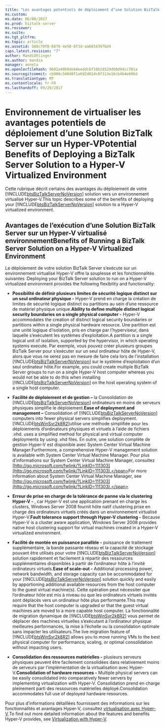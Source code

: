 ```yaml
---
title: "Les avantages potentiels de déploiement d’une Solution BizTalk Server sur un Hyper-V virtualisé environnement | Documents Microsoft"
ms.custom: 
ms.date: 06/08/2017
ms.prod: biztalk-server
ms.reviewer: 
ms.suite: 
ms.tgt_pltfrm: 
ms.topic: article
ms.assetid: 588c70f0-68f0-4e58-8f3d-aa6834397bd4
caps.latest.revision: "7"
author: MandiOhlinger
ms.author: mandia
manager: anneta
ms.openlocfilehash: 9602a48b0deb4eeddc6f10b2d529d68d94cc781a
ms.sourcegitcommit: cb908c540d8f1a692d01dc8f313e16cb4b4e696d
ms.translationtype: MT
ms.contentlocale: fr-FR
ms.lasthandoff: 09/20/2017
---
```

# <a name="potential-benefits-of-deploying-a-biztalk-server-solution-to-a-hyper-v-virtualized-environment"></a><span data-ttu-id="74cb9-102">Environnement de virtualiser les avantages potentiels de déploiement d’une Solution BizTalk Server sur un Hyper-V</span><span class="sxs-lookup"><span data-stu-id="74cb9-102">Potential Benefits of Deploying a BizTalk Server Solution to a Hyper-V Virtualized Environment</span></span>
<span data-ttu-id="74cb9-103">Cette rubrique décrit certains des avantages du déploiement de votre [!INCLUDE[btsBizTalkServerNoVersion](../includes/btsbiztalkservernoversion-md.md)] solution vers un environnement virtualisé Hyper-V.</span><span class="sxs-lookup"><span data-stu-id="74cb9-103">This topic describes some of the benefits of deploying your [!INCLUDE[btsBizTalkServerNoVersion](../includes/btsbiztalkservernoversion-md.md)] solution to a Hyper-V virtualized environment.</span></span>  
  
## <a name="benefits-of-running-a-biztalk-server-solution-on-a-hyper-v-virtualized-environment"></a><span data-ttu-id="74cb9-104">Avantages de l’exécution d’une Solution BizTalk Server sur un Hyper-V virtualisé environnement</span><span class="sxs-lookup"><span data-stu-id="74cb9-104">Benefits of Running a BizTalk Server Solution on a Hyper-V Virtualized Environment</span></span>  
 <span data-ttu-id="74cb9-105">Le déploiement de votre solution BizTalk Server s’exécute sur un environnement virtualisé Hyper-V offre la souplesse et les fonctionnalités suivantes :</span><span class="sxs-lookup"><span data-stu-id="74cb9-105">Deploying your BizTalk Server solution to run on a Hyper-V virtualized environment provides the following flexibility and functionality:</span></span>  
  
-   <span data-ttu-id="74cb9-106">**Possibilité de définir plusieurs limites de sécurité logique distinct sur un seul ordinateur physique -** Hyper-V prend en charge la création de limites de sécurité logique distinct ou partitions au sein d’une ressource de matériel physique unique.</span><span class="sxs-lookup"><span data-stu-id="74cb9-106">**Ability to define multiple distinct logical security boundaries on a single physical computer -** Hyper-V accommodates the creation of distinct logical security boundaries or partitions within a single physical hardware resource.</span></span> <span data-ttu-id="74cb9-107">Une partition est une unité logique d’isolation, pris en charge par l’hyperviseur, dans laquelle s’exécutent les systèmes d’exploitation.</span><span class="sxs-lookup"><span data-stu-id="74cb9-107">A partition is a single logical unit of isolation, supported by the hypervisor, in which operating systems execute.</span></span> <span data-ttu-id="74cb9-108">Par exemple, vous pouvez créer plusieurs groupes BizTalk Server pour s’exécuter sur un seul ordinateur hôte de Hyper-V, alors que vous ne serez pas en mesure de faire cela lors de l’installation [!INCLUDE[btsBizTalkServerNoVersion](../includes/btsbiztalkservernoversion-md.md)] sur le système d’exploitation d’un seul ordinateur hôte.</span><span class="sxs-lookup"><span data-stu-id="74cb9-108">For example, you could create multiple BizTalk Server groups to run on a single Hyper-V host computer whereas you would not be able to do this when installing [!INCLUDE[btsBizTalkServerNoVersion](../includes/btsbiztalkservernoversion-md.md)] on the host operating system of a single host computer.</span></span>  
  
-   <span data-ttu-id="74cb9-109">**Facilité de déploiement et de gestion –** la Consolidation de [!INCLUDE[btsBizTalkServerNoVersion](../includes/btsbiztalkservernoversion-md.md)] ordinateurs en moins de serveurs physiques simplifie le déploiement.</span><span class="sxs-lookup"><span data-stu-id="74cb9-109">**Ease of deployment and management –** Consolidation of [!INCLUDE[btsBizTalkServerNoVersion](../includes/btsbiztalkservernoversion-md.md)] computers into fewer physical servers simplifies deployment.</span></span> [!INCLUDE[btsWinSvr2k8R2](../includes/btswinsvr2k8r2-md.md)]<span data-ttu-id="74cb9-110">utilise une méthode simplifiée pour les déploiements d’ordinateurs physiques et virtuels à l’aide de fichiers .vhd.</span><span class="sxs-lookup"><span data-stu-id="74cb9-110"> uses a simplified method for physical and virtual computer deployments by using .vhd files.</span></span> <span data-ttu-id="74cb9-111">En outre, une solution complète de gestion Hyper-V est disponible avec System Center Virtual Machine Manager.</span><span class="sxs-lookup"><span data-stu-id="74cb9-111">Furthermore, a comprehensive Hyper-V management solution is available with System Center Virtual Machine Manager.</span></span> <span data-ttu-id="74cb9-112">Pour plus d’informations sur System Center Virtual Machine Manager, consultez [http://go.microsoft.com/fwlink/?LinkID=111303](http://go.microsoft.com/fwlink/?LinkID=111303).</span><span class="sxs-lookup"><span data-stu-id="74cb9-112">For more information about System Center Virtual Machine Manager, see [http://go.microsoft.com/fwlink/?LinkID=111303](http://go.microsoft.com/fwlink/?LinkID=111303).</span></span>  
  
-   <span data-ttu-id="74cb9-113">**Erreur de prise en charge de la tolérance de panne via le clustering Hyper-V -** , car Hyper-V est une application prenant en charge les clusters, Windows Server 2008 fournit hôte natif clustering prise en charge des ordinateurs virtuels créés dans un environnement virtualisé Hyper-V.</span><span class="sxs-lookup"><span data-stu-id="74cb9-113">**Fault tolerance support through Hyper-V clustering -** Because Hyper-V is a cluster aware application, Windows Server 2008 provides native host clustering support for virtual machines created in a Hyper-V virtualized environment.</span></span>  
  
-   <span data-ttu-id="74cb9-114">**Facilité de montée en puissance parallèle -** puissance de traitement supplémentaire, la bande passante réseau et la capacité de stockage pouvant être utilisés pour votre [!INCLUDE[btsBizTalkServerNoVersion](../includes/btsbiztalkservernoversion-md.md)] solution rapidement et facilement à répartir des ressources supplémentaires disponibles à partir de l’ordinateur hôte à l’invité ordinateurs virtuels.</span><span class="sxs-lookup"><span data-stu-id="74cb9-114">**Ease of scale-out -** Additional processing power, network bandwidth, and storage capacity can be accommodated for your [!INCLUDE[btsBizTalkServerNoVersion](../includes/btsbiztalkservernoversion-md.md)] solution quickly and easily by apportioning additional available resources from the host computer to the guest virtual machine(s).</span></span> <span data-ttu-id="74cb9-115">Cette opération peut nécessiter que l’ordinateur hôte est mis à niveau ou que les ordinateurs virtuels invités sont déplacés vers un ordinateur hôte plus performante.</span><span class="sxs-lookup"><span data-stu-id="74cb9-115">This may require that the host computer is upgraded or that the guest virtual machines are moved to a more capable host computer.</span></span> <span data-ttu-id="74cb9-116">La fonctionnalité de migration dynamique de [!INCLUDE[btsWinSvr2k8R2](../includes/btswinsvr2k8r2-md.md)] vous permet de déplacer des machines virtuelles s’exécutant à l’ordinateur physique meilleures performances, la mise à l’échelle ou la consolidation optimale sans impacter les utilisateurs.</span><span class="sxs-lookup"><span data-stu-id="74cb9-116">The live migration feature of [!INCLUDE[btsWinSvr2k8R2](../includes/btswinsvr2k8r2-md.md)] allows you to move running VMs to the best physical computer for performance, scaling, or optimal consolidation without impacting users.</span></span>  
  
-   <span data-ttu-id="74cb9-117">**Consolidation des ressources matérielles -** plusieurs serveurs physiques peuvent être facilement consolidées dans relativement moins de serveurs par l’implémentation de la virtualisation avec Hyper-V.</span><span class="sxs-lookup"><span data-stu-id="74cb9-117">**Consolidation of hardware resources -** Multiple physical servers can be easily consolidated into comparatively fewer servers by implementing virtualization with Hyper-V.</span></span> <span data-ttu-id="74cb9-118">Consolidation prend en charge pleinement parti des ressources matérielles déployé.</span><span class="sxs-lookup"><span data-stu-id="74cb9-118">Consolidation accommodates full use of deployed hardware resources.</span></span>  
  
 <span data-ttu-id="74cb9-119">Pour plus d’informations détaillées fournissent des informations sur les fonctionnalités et avantages Hyper-V, consultez [virtualisation avec Hyper-V](http://go.microsoft.com/fwlink/?LinkID=202438).</span><span class="sxs-lookup"><span data-stu-id="74cb9-119">To find out more detailed information about the features and benefits Hyper-V provides, see [Virtualization with Hyper-V](http://go.microsoft.com/fwlink/?LinkID=202438).</span></span>